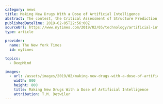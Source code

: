 ```yaml
---
category: news
title: Making New Drugs With a Dose of Artificial Intelligence
abstract: The contest, the Critical Assessment of Structure Prediction, was not won by academics. It was won by DeepMind, the artificial intelligence lab owned by Google's parent company. "I was surprised and deflated," said Dr. AlQuraishi, a researcher at ...
publishedDateTime: 2019-02-05T22:56:00Z
sourceUrl: https://www.nytimes.com/2019/02/05/technology/artificial-intelligence-drug-research-deepmind.html
type: article

provider:
  name: The New York Times
  id: nytimes

topics:
  - DeepMind

images:
  - url: /assets/images/2019/02/making-new-drugs-with-a-dose-of-artificial-intelligence-1.jpg
    width: 800
    height: 800
    title: Making New Drugs With a Dose of Artificial Intelligence
    attribution: T.M. Detwiler
---
```

